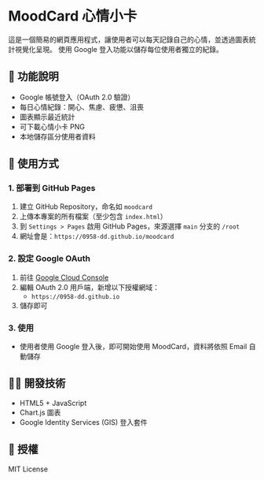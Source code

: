 
# MoodCard 心情小卡

這是一個簡易的網頁應用程式，讓使用者可以每天記錄自己的心情，並透過圖表統計視覺化呈現。
使用 Google 登入功能以儲存每位使用者獨立的紀錄。

## 🔐 功能說明

- Google 帳號登入（OAuth 2.0 驗證）
- 每日心情紀錄：開心、焦慮、疲憊、沮喪
- 圖表顯示最近統計
- 可下載心情小卡 PNG
- 本地儲存區分使用者資料

## 🚀 使用方式

### 1. 部署到 GitHub Pages
1. 建立 GitHub Repository，命名如 `moodcard`
2. 上傳本專案的所有檔案（至少包含 `index.html`）
3. 到 `Settings > Pages` 啟用 GitHub Pages，來源選擇 `main` 分支的 `/root`
4. 網址會是：`https://0958-dd.github.io/moodcard`

### 2. 設定 Google OAuth
1. 前往 [Google Cloud Console](https://console.cloud.google.com/apis/credentials)
2. 編輯 OAuth 2.0 用戶端，新增以下授權網域：
   - `https://0958-dd.github.io`
3. 儲存即可

### 3. 使用
- 使用者使用 Google 登入後，即可開始使用 MoodCard，資料將依照 Email 自動儲存

## 🧑‍💻 開發技術
- HTML5 + JavaScript
- Chart.js 圖表
- Google Identity Services (GIS) 登入套件

## 📄 授權
MIT License
